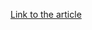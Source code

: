 [Link to the article](https://thedfirreport.com/2023/12/04/sql-brute-force-leads-to-bluesky-ransomware/)
